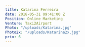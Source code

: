 ```yaml
---
title: Katarina Ferreira
date: 2018-05-31 09:41:00 Z
Position: Online Marketing
Venture: Taxi2Airport
Photo: "/uploads/Katarina.jpg"
Photo2x: "/uploads/Katarina2x.jpg"
prio: 6
---
```


